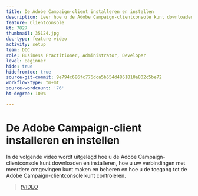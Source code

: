 ```yaml
---
title: De Adobe Campaign-client installeren en instellen
description: Leer hoe u de Adobe Campaign-clientconsole kunt downloaden en installeren, hoe u uw verbindingen met meerdere omgevingen kunt maken en beheren en hoe u de toegang tot de Adobe Campaign-clientconsole kunt bepalen.
feature: Clientconsole
kt: 7827
thumbnail: 35124.jpg
doc-type: feature video
activity: setup
team: DOC
role: Business Practitioner, Administrator, Developer
level: Beginner
hide: true
hidefromtoc: true
source-git-commit: 9e794c686fc776dca5b554d4861810a802c5be72
workflow-type: tm+mt
source-wordcount: '76'
ht-degree: 100%

---
```



# De Adobe Campaign-client installeren en instellen

In de volgende video wordt uitgelegd hoe u de Adobe Campaign-clientconsole kunt downloaden en installeren, hoe u uw verbindingen met meerdere omgevingen kunt maken en beheren en hoe u de toegang tot de Adobe Campaign-clientconsole kunt controleren.

>[!VIDEO](https://video.tv.adobe.com/v/35124?quality=12)
